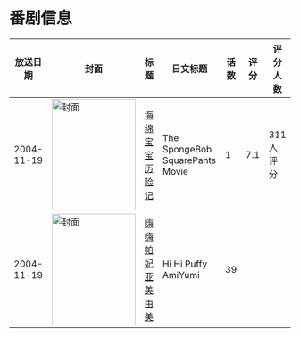 # 番剧信息

|放送日期|封面|标题|日文标题|话数|评分|评分人数|
|---|---|---|---|---|---|---|
|2004-11-19|<img src="//lain.bgm.tv/pic/cover/c/81/a9/147934_JzMo9.jpg" alt="封面" style="width:150px;height:200px;object-fit:cover;">|[海绵宝宝历险记](https://bangumi.tv/subject/147934)|The SpongeBob SquarePants Movie|1|7.1|311人评分|
|2004-11-19|<img src="//lain.bgm.tv/pic/cover/c/be/e2/512247_eBE5y.jpg" alt="封面" style="width:150px;height:200px;object-fit:cover;">|[嗨嗨帕妃亚美由美](https://bangumi.tv/subject/512247)|Hi Hi Puffy AmiYumi|39|||

